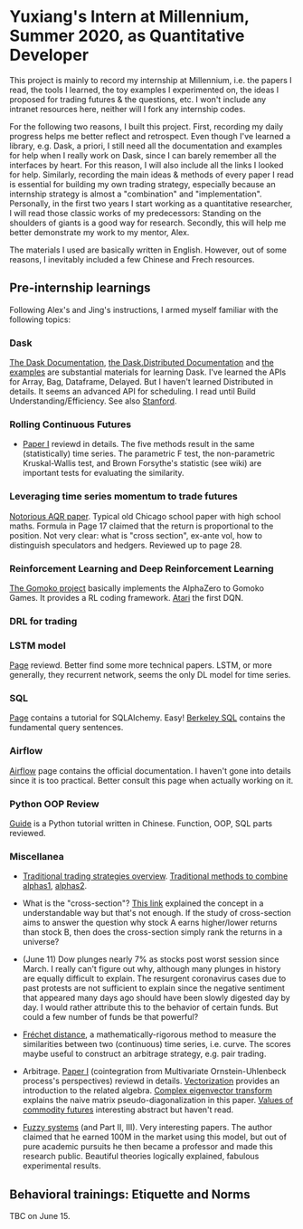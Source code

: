 # Yuxiang's Intern at Millennium, Summer 2020, as Quantitative Developer
This project is mainly to record my internship at Millennium, i.e. the papers I read, the tools I learned, the toy examples I experimented on, the ideas I proposed for trading futures & the questions, etc. I won't include any intranet resources here, neither will I fork any internship codes. 

For the following two reasons, I built this project. First, recording my daily progress helps me better reflect and retrospect. Even though I've learned a library, e.g. Dask, a priori, I still need all the documentation and examples for help when I really work on Dask, since I can barely remember all the interfaces by heart. For this reason, I will also include all the links I looked for help. Similarly, recording the main ideas & methods of every paper I read is essential for building my own trading strategy, especially because an internship strategy is almost a "combination" and "implementation". Personally, in the first two years I start working as a quantitative researcher, I will read those classic works of my predecessors: Standing on the shoulders of giants is a good way for research. Secondly, this will help me better demonstrate my work to my mentor, Alex.

The materials I used are basically written in English. However, out of some reasons, I inevitably included a few Chinese and Frech resources.

## Pre-internship learnings
Following Alex's and Jing's instructions, I armed myself familiar with the following topics:

### Dask
[The Dask Documentation](https://docs.dask.org/en/latest/), [the Dask.Distributed Documentation](https://distributed.dask.org/en/latest/) and [the examples](https://github.com/dask/dask-tutorial) are substantial materials for learning Dask. I've learned the APIs for Array, Bag, Dataframe, Delayed. But I haven't learned Distributed in details. It seems an advanced API for scheduling. I read until Build Understanding/Efficiency. See also [Stanford](http://cs149.stanford.edu/winter19/).

### Rolling Continuous Futures
- [Paper I](https://onlinelibrary.wiley.com/doi/abs/10.1002/fut.20373) reviewd in details. The five methods result in the same (statistically) time series. The parametric F test, the non-parametric Kruskal-Wallis test, and Brown Forsythe's statistic (see wiki) are important tests for evaluating the similarity.

### Leveraging time series momentum to trade futures
[Notorious AQR paper](http://docs.lhpedersen.com/TimeSeriesMomentum.pdf). Typical old Chicago school paper with high school maths. Formula in Page 17 claimed that the return is proportional to the position. Not very clear: what is "cross section", ex-ante vol, how to distinguish speculators and hedgers. Reviewed up to page 28. 

### Reinforcement Learning and Deep Reinforcement Learning
[The Gomoko project](https://github.com/junxiaosong/AlphaZero_Gomoku) basically implements the AlphaZero to Gomoko Games. It provides a RL coding framework.  [Atari](https://arxiv.org/abs/1312.5602) the first DQN. 

### DRL for trading

### LSTM model 
[Page](https://colah.github.io/posts/2015-08-Understanding-LSTMs/) reviewd. Better find some more technical papers. LSTM, or more generally, they recurrent network, seems the only DL model for time series.

### SQL
[Page](https://www.liaoxuefeng.com/wiki/1016959663602400/1017803857459008) contains a tutorial for SQLAlchemy. Easy! [Berkeley SQL](https://www.stat.berkeley.edu/~spector/sql.pdf) contains the fundamental query sentences. 

### Airflow
[Airflow](https://airflow.apache.org/) page contains the official documentation. I haven't gone into details since it is too practical. Better consult this page when actually working on it. 

### Python OOP Review
[Guide](https://www.liaoxuefeng.com/wiki/1016959663602400) is a Python tutorial written in Chinese. Function, OOP, SQL parts reviewed.

### Miscellanea
- [Traditional trading strategies overview](https://www.quantconnect.com/tutorials/strategy-library/term-structure-effect-in-commodities). [Traditional methods to combine alphas1](https://zhuanlan.zhihu.com/p/38340204), [alphas2](https://zhuanlan.zhihu.com/p/38340466).
- What is the "cross-section"? [This link](https://stats.stackexchange.com/questions/40852/what-is-cross-section-in-cross-section-of-stock-return/40857) explained the concept in a understandable way but that's not enough. If the study of cross-section aims to answer the question why stock A earns higher/lower returns than stock B, then does the cross-section simply rank the returns in a universe?

- (June 11) Dow plunges nearly 7% as stocks post worst session since March. I really can't figure out why, 
although many plunges in history are equally difficult to explain. The resurgent coronavirus cases due to past protests are not sufficient to explain since the negative sentiment that appeared many days ago should have been slowly digested day by day. 
I would rather attribute this to the behavior of certain funds. But could a few number of funds be that powerful?

- [Fréchet distance](https://en.wikipedia.org/wiki/Fr%C3%A9chet_distance), a mathematically-rigorous method to measure the similarities between two (continuous) time series, i.e. curve. The scores maybe useful to construct an arbitrage strategy, e.g. pair trading.

- Arbitrage. [Paper I](https://papers.ssrn.com/sol3/papers.cfm?abstract_id=1404905) (cointegration from Multivariate Ornstein-Uhlenbeck process's perspectives) reviewd in details. [Vectorization](https://en.wikipedia.org/wiki/Vectorization_(mathematics)) provides an introduction to the related algebra. [Complex eigenvector transform](http://www.sci.wsu.edu/math/faculty/schumaker/Math512/512F10Ch2B.pdf) explains the naive matrix pseudo-diagonalization in this paper.
[Values of commodity futures](https://www.tandfonline.com/doi/pdf/10.2469/faj.v62.n2.4084?needAccess=true) interesting abstract but haven't read.

- [Fuzzy systems](https://arxiv.org/abs/1401.1888) (and Part II, III). Very interesting papers. The author claimed that he earned 100M in the market using this model, but out of pure academic pursuits he then became a professor and made this research public. Beautiful theories logically explained, fabulous experimental results.

## Behavioral trainings: Etiquette and Norms
TBC on June 15.
